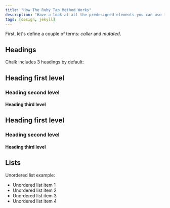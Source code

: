 ```yaml
---
title: "How The Ruby Tap Method Works"
description: "Have a look at all the predesigned elements you can use in Chalk."
tags: [design, jekyll]
---
```


First, let's define a couple of terms:  *caller* and *mutated*.


## Headings

Chalk includes 3 headings by default:

## Heading first level
### Heading second level
#### Heading third level

## Heading first level
### Heading second level
#### Heading third level


## Lists

Unordered list example:
* Unordered list item 1
* Unordered list item 2
* Unordered list item 3
* Unordered list item 4
